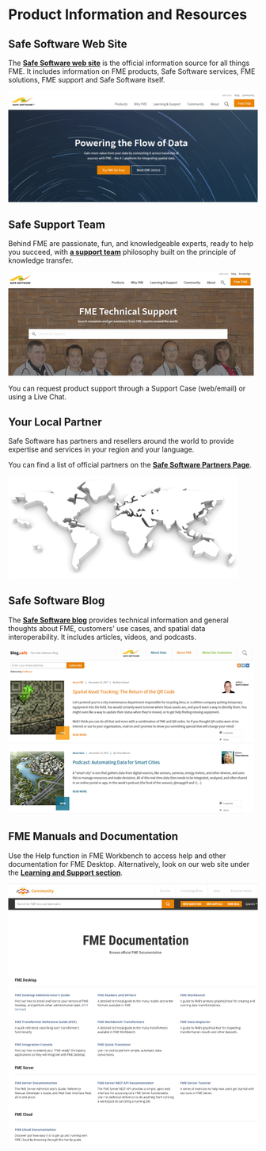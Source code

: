 # Product Information and Resources #

## Safe Software Web Site ##
The **[Safe Software web site](https://www.safe.com/ "Safe Software web site")** is the official information source for all things FME. It includes information on FME products, Safe Software services, FME solutions, FME support and Safe Software itself.

![](./Images/Img6.01.SafeWeb.png)

## Safe Support Team ##
Behind FME are passionate, fun, and knowledgeable experts, ready to help you succeed, with **[a support team](https://support.safe.com/knowledgeSubmitCase "FME Support Team page")** philosophy built on the principle of knowledge transfer.

![](./Images/Img6.02.SafeSupportTeam.png)

You can request product support through a Support Case (web/email) or using a Live Chat.


## Your Local Partner ##
Safe Software has partners and resellers around the world to provide expertise and services in your region and your language.

You can find a list of official partners on the **[Safe Software Partners Page](http://www.safe.com/partners/ "FME Partners Page")**.

![](./Images/Img6.03.SafePartnersWorldImage.png)

## Safe Software Blog ##
The **[Safe Software blog](http://blog.safe.com/ "Safe Software Blog")** provides technical information and general thoughts about FME, customers' use cases, and spatial data interoperability. It includes articles, videos, and podcasts.

![](./Images/Img6.04.SafeBlog.png)

## FME Manuals and Documentation ##
Use the Help function in FME Workbench to access help and other documentation for FME Desktop. Alternatively, look on our web site under the **[ Learning and Support section](https://support.safe.com/KnowledgeDocumentation "FME Product Documentation")**.

![](./Images/Img6.05.SafeDoc.png)

